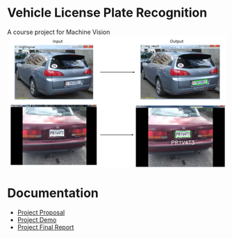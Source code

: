 # Vehicle License Plate Recognition
A course project for Machine Vision
![img](recog.PNG)

# Documentation
+ [Project Proposal](proposal.pdf)
+ [Project Demo](Demo.pdf)
+ [Project Final Report](Project_report.pdf)
